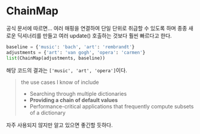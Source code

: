 # ChainMap

공식 문서에 따르면… 여러 매핑을 연결하여 단일 단위로 취급할 수 있도록 하며 종종 새로운 딕셔너리를 만들고 여러 update() 호출하는 것보다 훨씬 빠르다고 한다.

```python
baseline = {'music': 'bach', 'art': 'rembrandt'}
adjustments = {'art': 'van gogh', 'opera': 'carmen'}
list(ChainMap(adjustments, baseline))
```

해당 코드의 결과는 `['music', 'art', 'opera']`이다.

> the use cases I know of include
> 
> - Searching through multiple dictionaries
> - **Providing a chain of default values**
> - Performance-critical applications that frequently compute subsets of a dictionary

자주 사용되지 않지만 알고 있으면 좋긴할 듯하다.